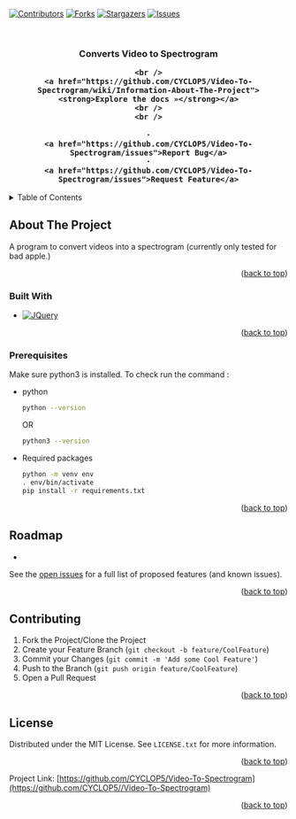 
<a name="readme-top"></a>



[![Contributors][contributors-shield]][contributors-url]
[![Forks][forks-shield]][forks-url]
[![Stargazers][stars-shield]][stars-url]
[![Issues][issues-shield]][issues-url]





<!-- PROJECT LOGO -->
<br />
<div align="center">
  

<h3 align="center"Calculator for Team 2</h3>

  <p align="center">
    Converts Video to Spectrogram 
    
    <br />
    <a href="https://github.com/CYCLOP5/Video-To-Spectrogram/wiki/Information-About-The-Project"><strong>Explore the docs »</strong></a>
    <br />
    <br />
 <!--    <a href="https://github.com/CYCLOP5/Video-To-Spectrogram">View Demo</a> -->
    ·
    <a href="https://github.com/CYCLOP5/Video-To-Spectrogram/issues">Report Bug</a>
    ·
    <a href="https://github.com/CYCLOP5/Video-To-Spectrogram/issues">Request Feature</a>
  </p>
</div>



<!-- TABLE OF CONTENTS -->
<details>
  <summary>Table of Contents</summary>
  <ol>
    <li>
      <a href="#about-the-project">About The Project</a>
      <ul>
        <li><a href="#built-with">Built With</a></li>
      </ul>
    </li>
    <li>
      <ul>
        <a href="#prerequisites">Prerequisites</a></li>
      </ul>
    </li>
    <li><a href="#roadmap">Roadmap</a></li>
    <li><a href="#contributing">Contributing</a></li>
    <li><a href="#license">License</a></li>
  </ol>
</details>



<!-- ABOUT THE PROJECT -->
## About The Project

A program to convert videos into a spectrogram (currently only tested for bad apple.)

<p align="right">(<a href="#readme-top">back to top</a>)</p>



### Built With

* [![JQuery][Python.com]][Python-url]

<p align="right">(<a href="#readme-top">back to top</a>)</p>



<!-- GETTING STARTED -->
### Prerequisites

 Make sure python3 is installed. To check run the command :
* python
  ```sh
  python --version
  ``` 
  OR 
  ```sh
  python3 --version
  ```
  
* Required packages
  ```sh
  python -m venv env
  . env/bin/activate
  pip install -r requirements.txt
  ``` 
  

  
  

<p align="right">(<a href="#readme-top">back to top</a>)</p>





<!-- ROADMAP -->
## Roadmap

- 

See the [open issues](https://github.com/CYCLOP5/Video-To-Spectrogram/issues) for a full list of proposed features (and known issues).

<p align="right">(<a href="#readme-top">back to top</a>)</p>



<!-- CONTRIBUTING -->
## Contributing


1. Fork the Project/Clone the Project
2. Create your Feature Branch (`git checkout -b feature/CoolFeature`)
3. Commit your Changes (`git commit -m 'Add some Cool Feature'`)
4. Push to the Branch (`git push origin feature/CoolFeature`)
5. Open a Pull Request

<p align="right">(<a href="#readme-top">back to top</a>)</p>



<!-- LICENSE -->
## License

Distributed under the MIT License. See `LICENSE.txt` for more information.

<p align="right">(<a href="#readme-top">back to top</a>)</p>





Project Link: [https://github.com/CYCLOP5/Video-To-Spectrogram](https://github.com/CYCLOP5//Video-To-Spectrogram)

<p align="right">(<a href="#readme-top">back to top</a>)</p>






<!-- MARKDOWN LINKS & IMAGES -->
<!-- https://www.markdownguide.org/basic-syntax/#reference-style-links -->
[contributors-shield]: https://img.shields.io/github/contributors/CYCLOP5/Video-To-Spectrogram.svg?style=for-the-badge
[contributors-url]: https://github.com/CYCLOP5/Video-To-Spectrogram/graphs/contributors
[forks-shield]: https://img.shields.io/github/forks/CYCLOP5/Video-To-Spectrogram.svg?style=for-the-badge
[forks-url]: https://github.com/CYCLOP5/Video-To-Spectrogram/network/members
[stars-shield]: https://img.shields.io/github/stars/CYCLOP5/Video-To-Spectrogram.svg?style=for-the-badge
[stars-url]: https://github.com/CYCLOP5/Video-To-Spectrogram/stargazers
[issues-shield]: https://img.shields.io/github/issues/CYCLOP5/Video-To-Spectrogram.svg?style=for-the-badge
[issues-url]: https://github.com/CYCLOP5/Video-To-Spectrogram/issues
[license-shield]: https://img.shields.io/github/license/CYCLOP5/Video-To-Spectrogram.svg?style=for-the-badge
[license-url]: https://github.com/CYCLOP5/Video-To-Spectrogram/blob/master/LICENSE.txt
[product-screenshot]: images/screenshot.png
[Python.com]: https://www.python.org/static/img/python-logo.png
[Python-url]: https://www.python.org/
[releases]: https://github.com/CYCLOP5/Video-To-Spectrogram/releases
